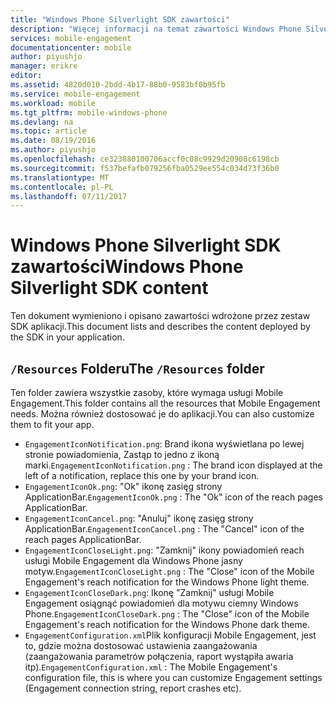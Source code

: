 ```yaml
---
title: "Windows Phone Silverlight SDK zawartości"
description: "Więcej informacji na temat zawartości Windows Phone Silverlight SDK dla usługi Azure Mobile Engagement"
services: mobile-engagement
documentationcenter: mobile
author: piyushjo
manager: erikre
editor: 
ms.assetid: 4820d010-2bdd-4b17-88b0-9583bf0b95fb
ms.service: mobile-engagement
ms.workload: mobile
ms.tgt_pltfrm: mobile-windows-phone
ms.devlang: na
ms.topic: article
ms.date: 08/19/2016
ms.author: piyushjo
ms.openlocfilehash: ce323880100706accf0c08c9929d20908c6198cb
ms.sourcegitcommit: f537befafb079256fba0529ee554c034d73f36b0
ms.translationtype: MT
ms.contentlocale: pl-PL
ms.lasthandoff: 07/11/2017
---
```

# <a name="windows-phone-silverlight-sdk-content"></a><span data-ttu-id="973d9-103">Windows Phone Silverlight SDK zawartości</span><span class="sxs-lookup"><span data-stu-id="973d9-103">Windows Phone Silverlight SDK content</span></span>
<span data-ttu-id="973d9-104">Ten dokument wymieniono i opisano zawartości wdrożone przez zestaw SDK aplikacji.</span><span class="sxs-lookup"><span data-stu-id="973d9-104">This document lists and describes the content deployed by the SDK in your application.</span></span>

## <a name="the-resources-folder"></a><span data-ttu-id="973d9-105">`/Resources` Folderu</span><span class="sxs-lookup"><span data-stu-id="973d9-105">The `/Resources` folder</span></span>
<span data-ttu-id="973d9-106">Ten folder zawiera wszystkie zasoby, które wymaga usługi Mobile Engagement.</span><span class="sxs-lookup"><span data-stu-id="973d9-106">This folder contains all the resources that Mobile Engagement needs.</span></span> <span data-ttu-id="973d9-107">Można również dostosować je do aplikacji.</span><span class="sxs-lookup"><span data-stu-id="973d9-107">You can also customize them to fit your app.</span></span>

* <span data-ttu-id="973d9-108">`EngagementIconNotification.png`: Brand ikona wyświetlana po lewej stronie powiadomienia, Zastąp to jedno z ikoną marki.</span><span class="sxs-lookup"><span data-stu-id="973d9-108">`EngagementIconNotification.png` : The brand icon displayed at the left of a notification, replace this one by your brand icon.</span></span>
* <span data-ttu-id="973d9-109">`EngagementIconOk.png`: "Ok" ikonę zasięg strony ApplicationBar.</span><span class="sxs-lookup"><span data-stu-id="973d9-109">`EngagementIconOk.png` : The "Ok" icon of the reach pages ApplicationBar.</span></span>
* <span data-ttu-id="973d9-110">`EngagementIconCancel.png`: "Anuluj" ikonę zasięg strony ApplicationBar.</span><span class="sxs-lookup"><span data-stu-id="973d9-110">`EngagementIconCancel.png` : The "Cancel" icon of the reach pages ApplicationBar.</span></span>
* <span data-ttu-id="973d9-111">`EngagementIconCloseLight.png`: "Zamknij" ikony powiadomień reach usługi Mobile Engagement dla Windows Phone jasny motyw.</span><span class="sxs-lookup"><span data-stu-id="973d9-111">`EngagementIconCloseLight.png` : The "Close" icon of the Mobile Engagement's reach notification for the Windows Phone light theme.</span></span>
* <span data-ttu-id="973d9-112">`EngagementIconCloseDark.png`: Ikonę "Zamknij" usługi Mobile Engagement osiągnąć powiadomień dla motywu ciemny Windows Phone.</span><span class="sxs-lookup"><span data-stu-id="973d9-112">`EngagementIconCloseDark.png` : The "Close" icon of the Mobile Engagement's reach notification for the Windows Phone dark theme.</span></span>
* <span data-ttu-id="973d9-113">`EngagementConfiguration.xml`Plik konfiguracji Mobile Engagement, jest to, gdzie można dostosować ustawienia zaangażowania (zaangażowania parametrów połączenia, raport wystąpiła awaria itp).</span><span class="sxs-lookup"><span data-stu-id="973d9-113">`EngagementConfiguration.xml` : The Mobile Engagement's configuration file, this is where you can customize Engagement settings (Engagement connection string, report crashes etc).</span></span>

